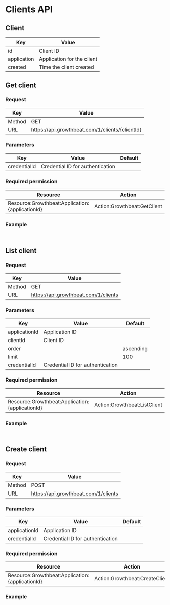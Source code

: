 # Clients API

## Client

|Key|Value|
|---|---|
|id|Client ID|
|application|Application for the client|
|created|Time the client created|


## Get client


### Request

|Key|Value|
|---|---|
|Method|GET|
|URL|https://api.growthbeat.com/1/clients/{clientId}|

### Parameters

|Key|Value|Default|
|---|---|---|
|credentialId|Credential ID for authentication||

### Required permission

|Resource|Action|
|---|---|
|Resource:Growthbeat:Application:{applicationId}|Action:Growthbeat:GetClient|


### Example

```

```

```

```

## List client

### Request

|Key|Value|
|---|---|
|Method|GET|
|URL|https://api.growthbeat.com/1/clients|

### Parameters

|Key|Value|Default|
|---|---|---|
|applicationId|Application ID||
|clientId|Client ID||
|order||ascending|
|limit||100|
|credentialId|Credential ID for authentication||

### Required permission

|Resource|Action|
|---|---|
|Resource:Growthbeat:Application:{applicationId}|Action:Growthbeat:ListClient|


### Example

```

```

```

```

## Create client

### Request

|Key|Value|
|---|---|
|Method|POST|
|URL|https://api.growthbeat.com/1/clients|

### Parameters

|Key|Value|Default|
|---|---|---|
|applicationId|Application ID||
|credentialId|Credential ID for authentication||

### Required permission

|Resource|Action|
|---|---|
|Resource:Growthbeat:Application:{applicationId}|Action:Growthbeat:CreateClient|


### Example

```

```

```

```
